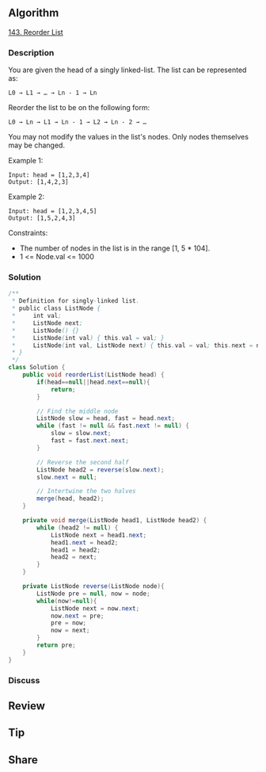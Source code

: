 ## Algorithm

[143. Reorder List](https://leetcode.com/problems/reorder-list/)

### Description

You are given the head of a singly linked-list. The list can be represented as:

```
L0 → L1 → … → Ln - 1 → Ln
```

Reorder the list to be on the following form:

```
L0 → Ln → L1 → Ln - 1 → L2 → Ln - 2 → …
```

You may not modify the values in the list's nodes. Only nodes themselves may be changed.

Example 1:

```
Input: head = [1,2,3,4]
Output: [1,4,2,3]
```

Example 2:

```
Input: head = [1,2,3,4,5]
Output: [1,5,2,4,3]
```

Constraints:

- The number of nodes in the list is in the range [1, 5 * 104].
- 1 <= Node.val <= 1000

### Solution

```java
/**
 * Definition for singly-linked list.
 * public class ListNode {
 *     int val;
 *     ListNode next;
 *     ListNode() {}
 *     ListNode(int val) { this.val = val; }
 *     ListNode(int val, ListNode next) { this.val = val; this.next = next; }
 * }
 */
class Solution {
    public void reorderList(ListNode head) {
        if(head==null||head.next==null){
            return;
        }

        // Find the middle node
        ListNode slow = head, fast = head.next;
        while (fast != null && fast.next != null) {
            slow = slow.next;
            fast = fast.next.next;
        }

        // Reverse the second half
        ListNode head2 = reverse(slow.next);
        slow.next = null;

        // Intertwine the two halves
        merge(head, head2);
    }

    private void merge(ListNode head1, ListNode head2) {
        while (head2 != null) {
            ListNode next = head1.next;
            head1.next = head2;
            head1 = head2;
            head2 = next;
        }
    }

    private ListNode reverse(ListNode node){
        ListNode pre = null, now = node;
        while(now!=null){
            ListNode next = now.next;
            now.next = pre;
            pre = now;
            now = next;
        }
        return pre;
    }
}
```

### Discuss

## Review


## Tip


## Share
